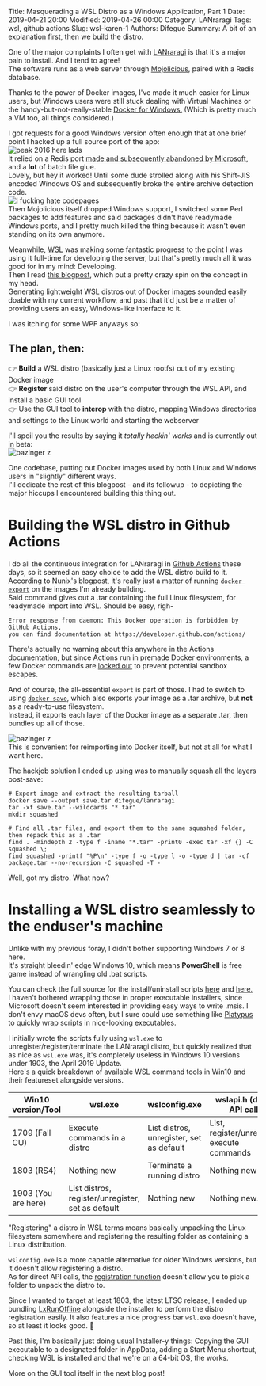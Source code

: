 Title: Masquerading a WSL Distro as a Windows Application, Part 1
Date: 2019-04-21 20:00
Modified: 2019-04-26 00:00
Category: LANraragi
Tags: wsl, github actions
Slug: wsl-karen-1
Authors: Difegue
Summary: A bit of an explanation first, then we build the distro.

One of the major complaints I often get with [LANraragi](https://github.com/Difegue/LANraragi) is that it's a major pain to install. And I tend to agree!  
The software runs as a web server through [Mojolicious](http://mojolicious.org), paired with a Redis database.  

Thanks to the power of Docker images, I've made it much easier for Linux users, but Windows users were still stuck dealing with Virtual Machines or the handy-but-not-really-stable [Docker for Windows.](https://docs.docker.com/docker-for-windows/) (Which is pretty much a VM too, all things considered.)  

I got requests for a good Windows version often enough that at one brief point I hacked up a full source port of the app:  
![peak 2016 here lads]({static}/images/quickstarter.jpg)  
It relied on a Redis port [made and subsequently abandoned by Microsoft](https://github.com/microsoftarchive/redis), and a **lot** of batch file glue.  
Lovely, but hey it worked! Until some dude strolled along with his Shift-JIS encoded Windows OS and subsequently broke the entire archive detection code.  
![i fucking hate codepages]({static}/images/coolmeme.jpg)  
Then Mojolicious itself dropped Windows support, I switched some Perl packages to add features and said packages didn't have readymade Windows ports, and I pretty much killed the thing because it wasn't even standing on its own anymore.  

Meanwhile, [WSL](https://docs.microsoft.com/en-us/windows/wsl/about) was making some fantastic progress to the point I was using it full-time for developing the server, but that's pretty much all it was good for in my mind: Developing.  
Then I read [this blogpost](https://medium.com/@hoxunn/wsl-docker-custom-distro-2-0-730fd97fe72e), which put a pretty crazy spin on the concept in my head.  
Generating lightweight WSL distros out of Docker images sounded easily doable with my current workflow, and past that it'd just be a matter of providing users an easy, Windows-like interface to it.  

I was itching for some WPF anyways so:  

## The plan, then:

👉 **Build** a WSL distro (basically just a Linux rootfs) out of my existing Docker image  
👉 **Register** said distro on the user's computer through the WSL API, and install a basic GUI tool   
👉 Use the GUI tool to **interop** with the distro, mapping Windows directories and settings to the Linux world and starting the webserver  

I'll spoil you the results by saying it _totally heckin' works_ and is currently out in beta:    
![bazinger z]({static}/images/karen.jpg)  

One codebase, putting out Docker images used by both Linux and Windows users in "slightly" different ways.  
I'll dedicate the rest of this blogpost - and its followup - to depicting the major hiccups I encountered building this thing out.

# Building the WSL distro in Github Actions  

I do all the continuous integration for LANraragi in [Github Actions](https://github.com/features/actions) these days, so it seemed an easy choice to add the WSL distro build to it.  
According to Nunix's blogpost, it's really just a matter of running [`docker export`](https://docs.docker.com/engine/reference/commandline/export/) on the images I'm already building.  
Said command gives out a .tar containing the full Linux filesystem, for readymade import into WSL. Should be easy, righ-
~~~~
Error response from daemon: This Docker operation is forbidden by GitHub Actions,
you can find documentation at https://developer.github.com/actions/
~~~~
There's actually no warning about this anywhere in the Actions documentation, but since Actions run in premade Docker environments, a few Docker commands are [locked out](https://github.com/actions/docker/issues/7#issuecomment-459808907) to prevent potential sandbox escapes.  

And of course, the all-essential `export` is part of those. I had to switch to using [`docker save`](https://docs.docker.com/engine/reference/commandline/save/), which also exports your image as a .tar archive, but **not** as a ready-to-use filesystem.  
Instead, it exports each layer of the Docker image as a separate .tar, then bundles up all of those.  

![bazinger z]({static}/images/export_vs_save.png)  
This is convenient for reimporting into Docker itself, but not at all for what I want here.  

The hackjob solution I ended up using was to manually squash all the layers post-save:  

~~~~
# Export image and extract the resulting tarball
docker save --output save.tar difegue/lanraragi
tar -xf save.tar --wildcards "*.tar"
mkdir squashed

# Find all .tar files, and export them to the same squashed folder, then repack this as a .tar
find . -mindepth 2 -type f -iname "*.tar" -print0 -exec tar -xf {} -C squashed \; 
find squashed -printf "%P\n" -type f -o -type l -o -type d | tar -cf package.tar --no-recursion -C squashed -T -
~~~~  

Well, got my distro. What now?

# Installing a WSL distro seamlessly to the enduser's machine

Unlike with my previous foray, I didn't bother supporting Windows 7 or 8 here.  
It's straight bleedin' edge Windows 10, which means **PowerShell** is free game instead of wrangling old .bat scripts.  

You can check the full source for the install/uninstall scripts [here](https://github.com/Difegue/Karen/blob/master/Karen/Karen-Installer.ps1)  and [here.](https://github.com/Difegue/Karen/blob/master/Karen/Karen-Uninstaller.ps1)  
I haven't bothered wrapping those in proper executable installers, since Microsoft doesn't seem interested in providing easy ways to write .msis. I don't envy macOS devs often, but I sure could use something like [Platypus](https://sveinbjorn.org/platypus) to quickly wrap scripts in nice-looking executables.

I initially wrote the scripts fully using `wsl.exe` to unregister/register/terminate the LANraragi distro, but quickly realized that as nice as `wsl.exe` was, it's completely useless in Windows 10 versions under 1903, the April 2019 Update.  
Here's a quick breakdown of available WSL command tools in Win10 and their featureset alongside versions.  

| Win10 version/Tool  | wsl.exe                                           | wslconfig.exe                            | wslapi.h (direct API call)                  | lxrun                                   |
|---------------------|---------------------------------------------------|------------------------------------------|---------------------------------------------|-----------------------------------------|
| 1709 (Fall CU)      | Execute commands in a distro                      | List distros, unregister, set as default | List, register/unregister, execute commands | (Ubuntu only) Install/Uninstall, Update |
| 1803 (RS4)          | Nothing new                                       | Terminate a running distro               | Nothing new                                 | Dead                                    |
| 1903 (You are here) | List distros, register/unregister, set as default | Nothing new                              | Nothing new...                              | Dead                                    |  

"Registering" a distro in WSL terms means basically unpacking the Linux filesystem somewhere and registering the resulting folder as containing a Linux distribution.  

`wslconfig.exe` is a more capable alternative for older Windows versions, but it doesn't allow registering a distro.  
As for direct API calls, the [registration function](https://docs.microsoft.com/en-us/windows/desktop/api/wslapi/nf-wslapi-wslregisterdistribution) doesn't allow you to pick a folder to unpack the distro to.  

Since I wanted to target at least 1803, the latest LTSC release, I ended up bundling [LxRunOffline](https://github.com/DDoSolitary/LxRunOffline) alongside the installer to perform the distro registration easily. It also features a nice progress bar `wsl.exe` doesn't have, so at least it looks good. 👀  

Past this, I'm basically just doing usual Installer-y things: Copying the GUI executable to a designated folder in AppData, adding a Start Menu shortcut, checking WSL is installed and that we're on a 64-bit OS, the works.

More on the GUI tool itself in the next blog post!

